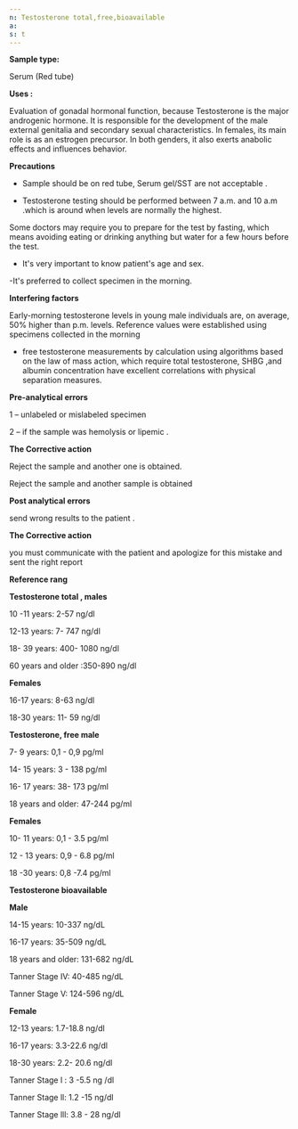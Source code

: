 ```yaml
---
n: Testosterone total,free,bioavailable
a: 
s: t
---
```



__Sample type:__ 

Serum (Red tube)

 __Uses :__

 Evaluation of gonadal hormonal function, because Testosterone is the major androgenic hormone. It is responsible for the development of the male external genitalia and secondary sexual characteristics. In females, its main role is as an estrogen precursor. In both genders, it also exerts anabolic effects and influences behavior. 

__Precautions__ 

- Sample should be on red tube, Serum gel/SST are not acceptable .

- Testosterone testing should be performed between 7 a.m. and 10 a.m .which is around when levels are normally the highest. 

Some doctors may require you to prepare for the test by fasting, which means avoiding eating or drinking anything but water for a few hours before the test.  

- It's very important to know patient's age and sex.

-It's preferred to collect specimen in the morning. 

__Interfering factors__

Early-morning testosterone levels in young male individuals are, on average, 50% higher than p.m. levels. Reference values were established using specimens collected in the morning

- free testosterone measurements by calculation using algorithms based on the law of mass action, which require total testosterone, SHBG ,and albumin concentration have excellent correlations with physical separation measures. 


__Pre-analytical errors__ 

1 – unlabeled or mislabeled specimen 

2 – if the sample was hemolysis or lipemic .

__The Corrective action__ 

Reject  the sample and another one is obtained.

Reject the sample and another sample is obtained 

__Post analytical errors__ 

 send wrong results to the patient .

__The Corrective action__ 

 you must communicate with the patient and apologize for this mistake and sent the right report

__Reference rang__ 

__Testosterone total , males__ 

10 -11 years: 2-57 ng/dl

12-13 years: 7- 747 ng/dl

18- 39 years: 400- 1080 ng/dl

60 years and older :350-890 ng/dl

__Females__ 

16-17 years: 8-63 ng/dl

18-30 years: 11- 59 ng/dl

__Testosterone,  free male__

7- 9 years: 0,1 - 0,9 pg/ml

14- 15 years: 3 - 138 pg/ml

16- 17 years: 38- 173 pg/ml

18 years and older: 47-244 pg/ml 

__Females__ 

10- 11 years: 0,1 - 3.5 pg/ml

12 - 13 years: 0,9 - 6.8 pg/ml 

18 -30 years: 0,8 -7.4 pg/ml

__Testosterone bioavailable__ 

__Male__

14-15 years: 10-337 ng/dL 

16-17 years: 35-509 ng/dL

 18 years and older: 131-682 ng/dL

 Tanner Stage IV: 40-485 ng/dL

 Tanner Stage V: 124-596 ng/dL


__Female__ 

12-13 years: 1.7-18.8 ng/dl

16-17 years: 3.3-22.6 ng/dl

18-30 years: 2.2- 20.6 ng/dl

Tanner Stage l : 3 -5.5 ng /dl

Tanner Stage ll: 1.2 -15 ng/dl

Tanner Stage lll: 3.8 - 28 ng/dl